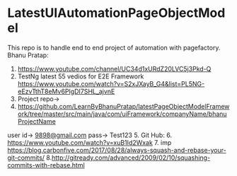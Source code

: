 # LatestUIAutomationPageObjectModel
This repo is to handle end to end project of automation with pagefactory.
Bhanu Pratap:

1.	https://www.youtube.com/channel/UC34d1xURdZ20LVC5j3Pkd-Q
2.	TestNg latest 55 vedios for E2E Framework
https://www.youtube.com/watch?v=S2xJXayB_G4&list=PL5NG-eEzvTthT8eMv6PIgDI7SHL_ajvnE
3.	Project repo->
4.	https://github.com/LearnByBhanuPratap/latestPageObjectModelFramework/tree/master/src/main/java/com/uiFramework/companyName/bhanuProjectName

user id-> 9898@gmail.com
pass-> Test123
5.	Git Hub:
6.	https://www.youtube.com/watch?v=xuB1Id2Wxak
7. imp
https://blog.carbonfive.com/2017/08/28/always-squash-and-rebase-your-git-commits/
8.http://gitready.com/advanced/2009/02/10/squashing-commits-with-rebase.html
